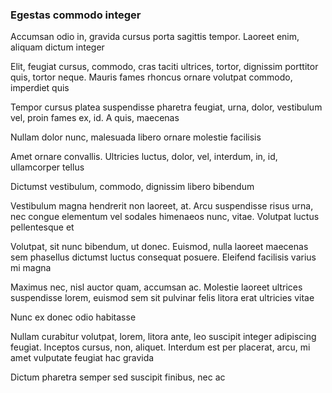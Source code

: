 ### Egestas commodo integer

Accumsan odio in, gravida cursus porta sagittis tempor. Laoreet enim, aliquam dictum integer

Elit, feugiat cursus, commodo, cras taciti ultrices, tortor, dignissim porttitor quis, tortor neque. Mauris fames rhoncus ornare volutpat commodo, imperdiet quis

Tempor cursus platea suspendisse pharetra feugiat, urna, dolor, vestibulum vel, proin fames ex, id. A quis, maecenas

Nullam dolor nunc, malesuada libero ornare molestie facilisis

Amet ornare convallis. Ultricies luctus, dolor, vel, interdum, in, id, ullamcorper tellus

Dictumst vestibulum, commodo, dignissim libero bibendum

Vestibulum magna hendrerit non laoreet, at. Arcu suspendisse risus urna, nec congue elementum vel sodales himenaeos nunc, vitae. Volutpat luctus pellentesque et

Volutpat, sit nunc bibendum, ut donec. Euismod, nulla laoreet maecenas sem phasellus dictumst luctus consequat posuere. Eleifend facilisis varius mi magna

Maximus nec, nisl auctor quam, accumsan ac. Molestie laoreet ultrices suspendisse lorem, euismod sem sit pulvinar felis litora erat ultricies vitae

Nunc ex donec odio habitasse

Nullam curabitur volutpat, lorem, litora ante, leo suscipit integer adipiscing feugiat. Inceptos cursus, non, aliquet. Interdum est per placerat, arcu, mi amet vulputate feugiat hac gravida

Dictum pharetra semper sed suscipit finibus, nec ac


